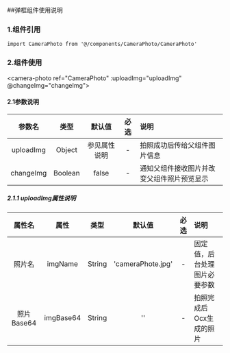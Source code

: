 ##弹框组件使用说明

### 1.组件引用

`import CameraPhoto from '@/components/CameraPhoto/CameraPhoto'`

### 2.组件使用

<camera-photo ref="CameraPhoto" :uploadImg="uploadImg" @changeImg="changeImg"></camera-photo>

#### 2.1参数说明
| 参数名 | 类型 | 默认值 | 必选 | 说明 |
| :-----: | :----: | :------: | :---: | :---- |
| uploadImg | Object | 参见属性说明 | - | 拍照成功后传给父组件图片信息 |
| changeImg | Boolean | false | - | 通知父组件接收图片并改变父组件照片预览显示|

##### 2.1.1 uploadImg属性说明
| 属性名 | 属性 | 类型 | 默认值 | 必选 | 说明 |
| :-----: | :----: | :----: | :------: | :---: | :---- |
| 照片名| imgName  | String | 'cameraPhote.jpg' | - | 固定值，后台处理图片必要参数|
| 照片Base64| imgBase64  | String | '' | - | 拍照完成后Ocx生成的照片                             |
